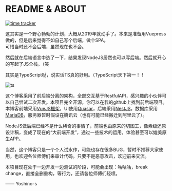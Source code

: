 # README & ABOUT

[![time tracker](https://wakatime.com/badge/github/Yoshino-s/blog.svg)](https://wakatime.com/badge/github/Yoshino-s/blog)

这其实是一个野心勃勃的计划，大概从2019年就动手了。本来是准备用Vuepress做的，但是后来觉得不如自己写个后端，做个SPA。  
可惜当时还不会后端，虽然现在也不会。

然后就在后端语言中选了一下，结果发现NodeJS居然也可以写后端。然后就开心的写起了JS全栈。（笑

其实是TypeScript哒，说实话TS真的好用。（TypeScript天下第一！！

![ts](https://blog-1300262299.file.myqcloud.com/ts.png)

这个博客采用了前后端分离的架构，全部交互基于RestfulAPI，感兴趣的小伙伴可以自己尝试二次开发。本项目完全开源，你可以在我的github上找到前后端项目。本博客前端采用[VueJS框架](https://vuejs.org/)，UI使用[Quasar](https://quasar.dev/)，后端采用[NestJS](https://nestjs.com/)，数据库采用[MariaDB](https://mariadb.org/)，服务器暂时假设在腾讯云（也有可能已经搬迁到阿里云了）。

NodeJS做后端已经不是什么稀奇的事情了，前端也由原来的切图工，像素级还原设计稿，变成了现在的“大前端开发”，通过一些技术的运用，体验甚至可以媲美原生APP。

当然，这个博客只是一个个人试水作，可能也存在很多BUG，暂时不推荐大家使用，也欢迎各位师傅们来审计代码。只要不是恶意攻击，欢迎前来交流。

本项目现在处于一边开发一边测试的阶段，可能会出现：咕咕咕，break change，直接全删重构，等行为，还请各位师傅们轻喷。

—— Yoshino-s
